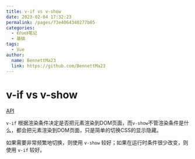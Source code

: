 ```yaml
---
title: v-if vs v-show
date: 2023-02-04 17:32:23
permalink: /pages/73e4064340277b05
categories:
  - 《Vue》笔记
  - 基础
tags:
  - Vue
author:
  name: BennettMa23
  link: https://github.com/BennettMa23
---
```

# v-if vs v-show

[API](https://cn.vuejs.org/v2/guide/conditional.html#v-if-vs-v-show)

`v-if` 根据渲染条件决定是否把元素渲染到DOM页面，而`v-show`不管渲染条件是什么，都会把元素渲染到DOM页面，只是简单的切换CSS的显示隐藏。
<!-- more -->
如果需要非常频繁地切换，则使用 `v-show` 较好；如果在运行时条件很少改变，则使用 `v-if` 较好。
